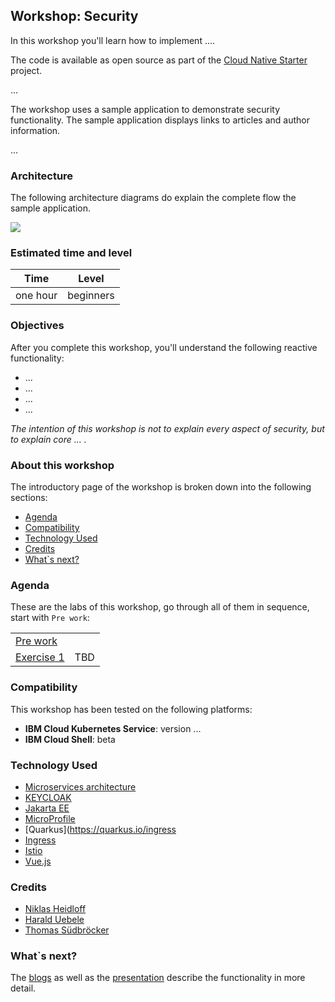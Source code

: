 ## Workshop: Security

In this workshop you'll learn how to implement ....

The code is available as open source as part of the [Cloud Native Starter](https://github.com/IBM/cloud-native-starter/tree/master/reactive) project. 

...

The workshop uses a sample application to demonstrate security functionality. The sample application displays links to articles and author information.

...


### Architecture

The following architecture diagrams do explain the complete flow the sample application.


<kbd><img src="../images/" /></kbd>


### Estimated time and level

|  Time | Level  |
| - | - |
| one hour | beginners |

### Objectives

After you complete this workshop, you'll understand the following reactive functionality:

* ...
* ...
* ...
* ...

*The intention of this workshop is not to explain every aspect of security, but to explain core ... .*

### About this workshop

The introductory page of the workshop is broken down into the following sections:

* [Agenda](#agenda)
* [Compatibility](#compatibility)
* [Technology Used](#technology-used)
* [Credits](#credits)
* [What`s next?](#whats-next?)

### Agenda

These are the labs of this workshop, go through all of them in sequence, start with `Pre work`:

|   |   |
| - | - |
| [Pre work](pre-work/README.md) |  |
| [Exercise 1](exercise-01/README.md) | TBD |

### Compatibility

This workshop has been tested on the following platforms:

* **IBM Cloud Kubernetes Service**: version ...
* **IBM Cloud Shell**: beta

### Technology Used

* [Microservices architecture](https://en.wikipedia.org/wiki/Microservices)
* [KEYCLOAK](https://www.keycloak.org)
* [Jakarta EE](https://jakarta.ee/)
* [MicroProfile](https://microprofile.io/)
* [Quarkus](https://quarkus.io/ingress
* [Ingress](https://kubernetes.io/docs/concepts/services-networking/ingress/)
* [Istio](https://https://istio.io)
* [Vue.js](https://vuejs.org/)

### Credits

* [Niklas Heidloff](https://twitter.com/nheidloff)
* [Harald Uebele](https://twitter.com/Harald_U)
* [Thomas Südbröcker](https://twitter.com/tsuedbroecker)

### What`s next?

The [blogs]() as well as the [presentation](images/) describe the functionality in more detail.


